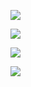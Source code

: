 ![](https://youpaiyun.zongqilive.cn/image/20200609160159.png)

![](https://youpaiyun.zongqilive.cn/image/20200609160206.png)

![](https://youpaiyun.zongqilive.cn/image/20200609160231.png)

![](https://youpaiyun.zongqilive.cn/image/20200609160248.png)































